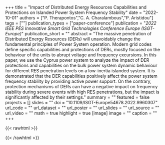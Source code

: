 +++
title = "Impact of Distributed Energy Resources Capabilities and Protections on Islanded Power System Frequency Stability"
date = "2022-10-01"
authors = ["P. Therapontos","C. A. Charalambous","P. Aristidou"]
tags = [""]
publication_types = ["paper-conference"]
publication = "_2022 IEEE PES Innovative Smart Grid Technologies Conference Europe (ISGT-Europe)_"
publication_short = ""
abstract = "The massive penetration of Distributed Energy Resources (DERs) will unavoidably change the fundamental principles of Power System operation. Modern grid codes define specific capabilities and protections of DERs, mostly focused on the behaviour of the units to abrupt voltage and frequency excursions. In this paper, we use the Cyprus power system to analyze the impact of DER protections and capabilities on the bulk power system dynamic behaviour for different RES penetration levels on a low-inertia islanded system. It is demonstrated that the DER capabilities positively affect the power system frequency stability by providing active power support. On the contrary, protection mechanisms of DERs can have a negative impact on frequency stability during severe events with high RES penetrations, but the impact is significantly affected by their settings."
summary = ""
featured = false
projects = []
slides = ""
doi = "10.1109/ISGT-Europe54678.2022.9960307"
url_code = ""
url_dataset = ""
url_poster = ""
url_slides = ""
url_source = ""
url_video = ""
math = true
highlight = true
[image]
image = ""
caption = ""
+++

{{< rawhtml >}}
<div data-badge-details="right" data-badge-type="medium-donut" data-doi="10.1109/ISGT-Europe54678.2022.9960307" data-hide-no-mentions="true" class="altmetric-embed"></div>
{{< /rawhtml >}}
